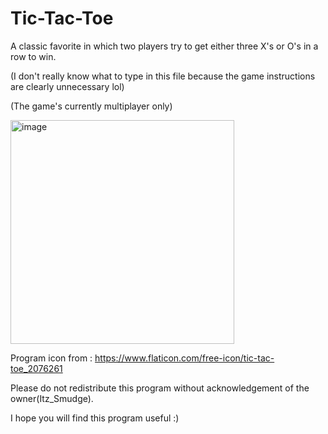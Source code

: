 # Tic-Tac-Toe
A classic favorite in which two players try to get either three X's or O's in a row to win. 

(I don't really know what to type in this file because the game instructions are clearly unnecessary lol) 

(The game's currently multiplayer only)

<img width="358" alt="image" src="https://user-images.githubusercontent.com/74146327/184215432-2d2ee6dc-b817-4c89-b9f4-646e92f2e334.png">

Program icon from : https://www.flaticon.com/free-icon/tic-tac-toe_2076261

Please do not redistribute this program without acknowledgement of the owner(Itz_Smudge).

I hope you will find this program useful :)

